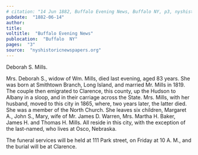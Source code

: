 ```yaml
---
# citation: "14 Jun 1882, Buffalo Evening News, Buffalo NY, p3, nyshistoricnewspapers.org."
pubdate:  "1882-06-14"
author: 
title: 
voltitle:  "Buffalo Evening News"
publocation:  "Buffalo  NY"
pages:  "3"
source:  "nyshistoricnewspapers.org"
---
```

Deborah S. Mills. 

Mrs. Deborah S., widow of Wm. Mills, died last evening, aged 83 years. She was born at Smithtown Branch, Long Island, and married Mr. Mills in 1819. The couple then emigrated to Clarence, this county, up the Hudson to Albany in a sloop, and in their carriage across the State. Mrs. Mills, with her husband, moved to this city in 1865, where, two years later, the latter died. She was a member of the North Church. She leaves six children, Margaret A., John S., Mary, wife of Mr. James D. Warren, Mrs. Martha H. Baker, James H. and Thomas H. Mills. All reside in this city, with the exception of the last-named, who lives at Osco, Nebraska. 

The funeral services will be held at 111 Park street, on Friday at 10 A. M., and the burial will be at Clarence. 


